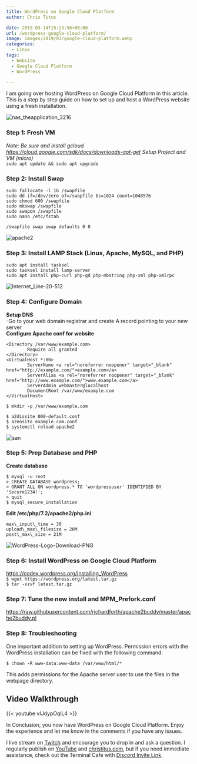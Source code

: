 ```yaml
---
title: WordPress on Google Cloud Platform
author: Chris Titus

date: 2019-03-14T15:23:56+00:00
url: /wordpress-google-cloud-platform/
image: images/2019/03/google-cloud-platform.webp
categories:
  - Linux
tags:
  - Website
  - Google Cloud Platform
  - WordPress

---
```

I am going over hosting WordPress on Google Cloud Platform in this article. This is a step by step guide on how to set up and host a WordPress website using a fresh installation. <!--more-->

![nas_theapplication_3216](/images/2019/03/nas_theapplication_3216.webp)

### Step 1: Fresh VM

_Note: Be sure and install gcloud https://cloud.google.com/sdk/docs/downloads-apt-get
Setup Project and VM (micro)_  
```sudo apt update && sudo apt upgrade```

### Step 2: Install Swap
```
sudo fallocate -l 1G /swapfile  
sudo dd if=/dev/zero of=/swapfile bs=1024 count=1048576  
sudo chmod 600 /swapfile  
sudo mkswap /swapfile  
sudo swapon /swapfile  
sudo nano /etc/fstab  
```
`/swapfile swap swap defaults 0 0`

![apache2](/images/2019/03/apache2.webp)

### Step 3: Install LAMP Stack (Linux, Apache, MySQL, and PHP)

```
sudo apt install tasksel
sudo tasksel install lamp-server
sudo apt install php-curl php-gd php-mbstring php-xml php-xmlrpc
```

![Internet_Line-20-512](/images/2019/03/Internet_Line-20-512.webp)

### Step 4: Configure Domain

**Setup DNS**  
-Go to your web domain registrar and create A record pointing to your new server  
**Configure Apache conf for website**  
```
<Directory /var/www/example.com>  
        Require all granted  
</Directory>  
<VirtualHost *:80>  
        ServerName <a rel="noreferrer noopener" target="_blank" href="http://example.com/">example.com</a>  
        ServerAlias <a rel="noreferrer noopener" target="_blank" href="http://www.example.com/">www.example.com</a>  
        ServerAdmin webmaster@localhost  
        DocumentRoot /var/www/example.com  
</VirtualHost>
```

`$ mkdir -p /var/www/example.com`

`$ a2dissite 000-default.conf`  
`$ a2ensite example.com.conf`  
`$ systemctl reload apache2`

![san](/images/2019/03/san.webp)

### Step 5: Prep Database and PHP

**Create database**
```
$ mysql -u root  
> CREATE DATABASE wordpress;  
> GRANT ALL ON wordpress.* TO 'wordpressuser' IDENTIFIED BY 'Secure1234!';  
> quit  
$ mysql_secure_installation
```

**Edit /etc/php/7.2/apache2/php.ini**  
```
max\_input\_time = 30  
upload\_max\_filesize = 20M  
post\_max\_size = 21M
```
![WordPress-Logo-Download-PNG](/images/2019/03/WordPress-Logo-Download-PNG.webp)

### Step 6: Install WordPress on Google Cloud Platform

https://codex.wordpress.org/Installing_WordPress  
`$ wget https://wordpress.org/latest.tar.gz`  
`$ tar -xzvf latest.tar.gz` 

### Step 7: Tune the new install and MPM_Prefork.conf
https://raw.githubusercontent.com/richardforth/apache2buddy/master/apache2buddy.pl

### Step 8: Troubleshooting

One important addition to setting up WordPress. Permission errors with the WordPress installation can be fixed with the following command. 

`$ chown -R www-data:www-data /var/www/html/*`

This adds permissions for the Apache server user to use the files in the webpage directory.

## Video Walkthrough

{{< youtube vIJdypOqlL4 >}}  

In Conclusion, you now have WordPress on Google Cloud Platform. Enjoy the experience and let me know in the comments if you have any issues. 

I live stream on [Twitch][1] and encourage you to drop in and ask a question. I regularly publish on [YouTube][2] and [christitus.com][3], but if you need immediate assistance, check out the Terminal Cafe with [Discord Invite Link][4].

 [1]: https://twitch.tv/christitustech
 [2]: https://www.youtube.com/c/ChrisTitusTech
 [3]: /
 [4]: /discord
